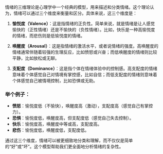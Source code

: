 情绪的三维理论是心理学中一个经典的模型，用来描述和分类情绪。这个理论认为，情绪可以通过三个维度来衡量和区分。具体来说，这三个维度是：

1. **愉悦度（Valence）**：这是指情绪的正负性。简单来说，就是情绪是让人感觉愉快的（正性情绪）还是不愉快的（负性情绪）。比如，快乐是一种高愉悦度的情绪，而悲伤则是低愉悦度的情绪。

2. **唤醒度（Arousal）**：这是指情绪的激活水平，或者说情绪的强度。高唤醒度的情绪通常伴随着较强的生理反应，比如愤怒或兴奋；而低唤醒度的情绪则比较平静，比如放松或无聊。

3. **支配度（Dominance）**：这是指个体在情绪体验中的控制感。高支配度的情绪意味着个体感觉自己对情境有掌控感，比如自信；而低支配度的情绪则意味着个体感觉自己被情境控制，比如恐惧或无助。

### 举个例子：

- **愤怒**：愉悦度低（不愉快），唤醒度高（激动），支配度高（感觉自己有掌控力）。
- **恐惧**：愉悦度低，唤醒度高，但支配度低（感觉自己失去控制）。
- **快乐**：愉悦度高，唤醒度中等或高，支配度高。
- **悲伤**：愉悦度低，唤醒度低，支配度低。

通过这三个维度，情绪可以被更细致地分类和理解，而不仅仅是简单的“好”或“坏”。这个模型帮助我们更全面地分析情绪的复杂性。
